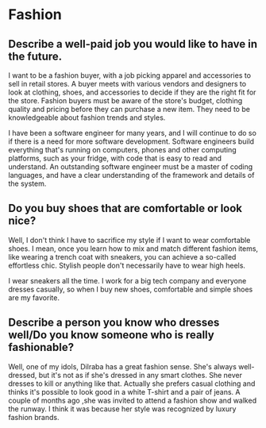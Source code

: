 # Fashion

## Describe a well-paid job you would like to have in the future.

I want to be a fashion buyer, with a job picking apparel and accessories to sell in retail stores. A buyer meets with various vendors and designers to look at clothing, shoes, and accessories to decide if they are the right fit for the store. Fashion buyers must be aware of the store's budget, clothing quality and pricing before they can purchase a new item. They need to be knowledgeable about fashion trends and styles.

I have been a software engineer for many years, and I will continue to do so if there is a need for more software development. Software engineers build everything that's running on computers, phones and other computing platforms, such as your fridge, with code that is easy to read and understand. An outstanding software engineer must be a master of coding languages, and have a clear understanding of the framework and details of the system.

## Do you buy shoes that are comfortable or look nice?

Well, I don't think I have to sacrifice my style if I want to wear comfortable shoes. I mean, once you learn how to mix and match different fashion items, like wearing a trench coat with sneakers, you can achieve a so-called effortless chic. Stylish people don't necessarily have to wear high heels.

I wear sneakers all the time. I work for a big tech company and everyone dresses casually, so when I buy new shoes, comfortable and simple shoes are my favorite.

## Describe a person you know who dresses well/Do you know someone who is really fashionable?

Well, one of my idols, Dilraba has a great fashion sense. She's always well-dressed, but it's not as if she's dressed in any smart clothes. She never dresses to kill or anything like that. Actually she prefers casual clothing and thinks it's possible to look good in a white T-shirt and a pair of jeans. A couple of months ago ,she was invited to attend a fashion show and walked the runway. I think it was because her style was recognized by luxury fashion brands.







